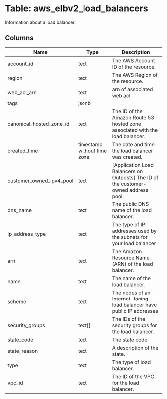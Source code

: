 
# Table: aws_elbv2_load_balancers
Information about a load balancer.
## Columns
| Name        | Type           | Description  |
| ------------- | ------------- | -----  |
|account_id|text|The AWS Account ID of the resource.|
|region|text|The AWS Region of the resource.|
|web_acl_arn|text|arn of associated web acl|
|tags|jsonb||
|canonical_hosted_zone_id|text|The ID of the Amazon Route 53 hosted zone associated with the load balancer.|
|created_time|timestamp without time zone|The date and time the load balancer was created.|
|customer_owned_ipv4_pool|text|[Application Load Balancers on Outposts] The ID of the customer-owned address pool.|
|dns_name|text|The public DNS name of the load balancer.|
|ip_address_type|text|The type of IP addresses used by the subnets for your load balancer|
|arn|text|The Amazon Resource Name (ARN) of the load balancer.|
|name|text|The name of the load balancer.|
|scheme|text|The nodes of an Internet-facing load balancer have public IP addresses|
|security_groups|text[]|The IDs of the security groups for the load balancer.|
|state_code|text|The state code|
|state_reason|text|A description of the state.|
|type|text|The type of load balancer.|
|vpc_id|text|The ID of the VPC for the load balancer.|
